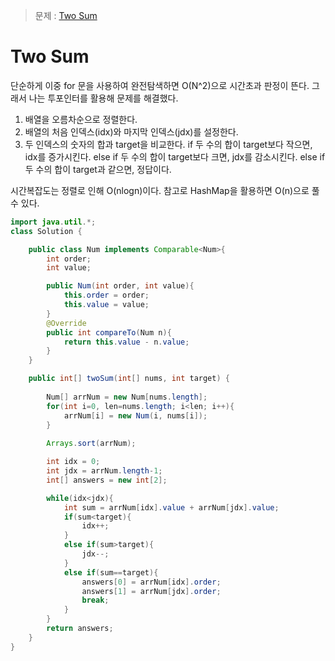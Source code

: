 > 문제 : [Two Sum](https://leetcode.com/problems/two-sum/?envType=problem-list-v2&envId=rab78cw1)


# Two Sum
단순하게 이중 for 문을 사용하여 완전탐색하면 O(N^2)으로 시간초과 판정이 뜬다. 그래서 나는 투포인터를 활용해 문제를 해결했다. 

1. 배열을 오름차순으로 정렬한다.
2. 배열의 처음 인덱스(idx)와 마지막 인덱스(jdx)를 설정한다.
3. 두 인덱스의 숫자의 합과 target을 비교한다.
   if 두 수의 합이 target보다 작으면, idx를 증가시킨다.
   else if 두 수의 합이 target보다 크면, jdx를 감소시킨다.
   else if 두 수의 합이 target과 같으면, 정답이다.

시간복잡도는 정렬로 인해 O(nlogn)이다. 참고로 HashMap을 활용하면 O(n)으로 풀 수 있다.

```java
import java.util.*;
class Solution {

    public class Num implements Comparable<Num>{
        int order;
        int value;

        public Num(int order, int value){
            this.order = order;
            this.value = value;
        }
        @Override
        public int compareTo(Num n){
            return this.value - n.value;
        }
    }

    public int[] twoSum(int[] nums, int target) {
        
        Num[] arrNum = new Num[nums.length];
        for(int i=0, len=nums.length; i<len; i++){
            arrNum[i] = new Num(i, nums[i]);
        }
        
        Arrays.sort(arrNum);

        int idx = 0;
        int jdx = arrNum.length-1;
        int[] answers = new int[2];

        while(idx<jdx){
            int sum = arrNum[idx].value + arrNum[jdx].value;
            if(sum<target){
                idx++;
            }
            else if(sum>target){
                jdx--;
            }
            else if(sum==target){
                answers[0] = arrNum[idx].order;
                answers[1] = arrNum[jdx].order;
                break;
            }
        }
        return answers;
    }
}
```
